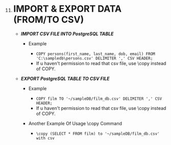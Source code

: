 11. # IMPORT & EXPORT DATA (FROM/TO CSV)

    -   **_IMPORT CSV FILE INTO PostgreSQL TABLE_**

        -   Example

            -   `COPY persons(first_name, last_name, dob, email) FROM 'C:\sampledb\persons.csv' DELIMITER ',' CSV HEADER;`
            -   If u haven't permission to read that csv file, use \copy instead of COPY.

    -   **_EXPORT PostgreSQL TABLE TO CSV FILE_**

        -   Example

            -   `COPY film TO '~/sampleDB/film_db.csv' DELIMITER ',' CSV HEADER;`
            -   If u haven't permission to read that csv file, use \copy instead of COPY.

        -   Another Example Of Usage \copy Command

            -   `\copy (SELECT * FROM film) to '~/sampleDB/film_db.csv' with csv`

